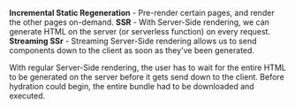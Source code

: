 **Incremental Static Regeneration** - Pre-render certain pages, and render the other pages on-demand.
**SSR** - With Server-Side rendering, we can generate HTML on the server (or serverless function) on every request.
**Streaming SSr** - Streaming Server-Side rendering allows us to send components down to the client as soon as they've been generated.

With regular Server-Side rendering, the user has to wait for the entire HTML to be generated on the server before it gets send down to the client. Before hydration could begin, the entire bundle had to be downloaded and executed.




